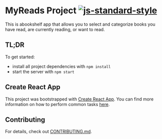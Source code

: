 # MyReads Project [![js-standard-style](https://img.shields.io/badge/code%20style-standard-brightgreen.svg)](https://github.com/standard/standard)

This is abookshelf app that allows you to select and categorize books you have read, are currently reading, or want to read.

## TL;DR

To get started:

* install all project dependencies with `npm install`
* start the server with `npm start`

## Create React App

This project was bootstrapped with [Create React App](https://github.com/facebookincubator/create-react-app). You can find more information on how to perform common tasks [here](https://github.com/facebookincubator/create-react-app/blob/master/packages/react-scripts/template/README.md).

## Contributing

For details, check out [CONTRIBUTING.md](CONTRIBUTING.md).

